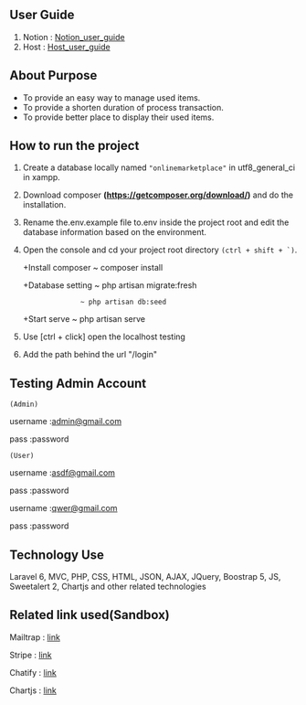 ## User Guide
1. Notion : <a href="https://xiiaotong.notion.site/Online-Marketplace-to-sell-and-buy-Used-Item-FYP-e9b01f111e0a456aaa881a70de6a33d3?pvs=4">Notion_user_guide</a>
2. Host : <a href="http://tong77777.great-site.net/user_guide/Online%20Marketplace%20to%20sell%20and%20buy%20Used%20Item%20(FYP)%20e9b01f111e0a456aaa881a70de6a33d3.html">Host_user_guide</a>

## About Purpose
- To provide an easy way to manage used items.
- To provide a shorten duration of process transaction.
- To provide better place to display their used items.

## How to run the project 
1. Create a database locally named ``"onlinemarketplace"`` in utf8_general_ci in xampp.
2. Download composer **(https://getcomposer.org/download/)** and do the installation.
3. Rename the.env.example file to.env inside the project root and edit the database information based on the environment.
4. Open the console and cd your project root directory ``(ctrl + shift + `)``.
   
   +Install composer ~ composer install
   
   +Database setting ~ php artisan migrate:fresh
   
                     ~ php artisan db:seed
   
   +Start serve      ~ php artisan serve
   
6. Use [ctrl + click] open the localhost testing
7. Add the path behind the url "/login"

## Testing Admin Account
``(Admin)``

username    :admin@gmail.com

pass        :password

``(User)``

username    :asdf@gmail.com

pass        :password

username    :qwer@gmail.com

pass        :password



## Technology Use
Laravel 6, MVC, PHP, CSS, HTML, JSON, AJAX, JQuery, Boostrap 5, JS, Sweetalert 2, Chartjs and other related technologies

## Related link used(Sandbox)
Mailtrap : <a href="https://mailtrap.io/">link</a>

Stripe : <a href="https://stripe.com/en-my">link</a>

Chatify : <a href="https://chatify.munafio.com/">link</a>

Chartjs : <a href="https://www.chartjs.org/">link</a>

